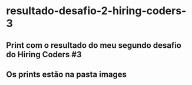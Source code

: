 # resultado-desafio-2-hiring-coders-3
## Print com o resultado do meu segundo desafio do Hiring Coders #3

## Os prints estão na pasta images
